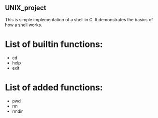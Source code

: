 ## UNIX_project
This is simple implementation of a shell in C.
It demonstrates the basics of how a shell works.
# List of builtin functions:
- cd
- help
- exit
# List of added functions:
- pwd
- rm
- rmdir
